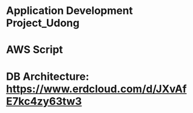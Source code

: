 # Application Development Project_Udong
# AWS Script
# DB Architecture: https://www.erdcloud.com/d/JXvAfE7kc4zy63tw3